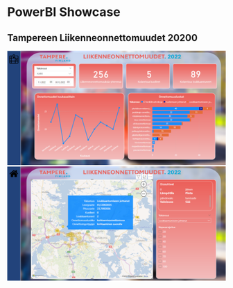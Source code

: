 # PowerBI Showcase
## Tampereen Liikenneonnettomuudet 20200
![sivu1](/assets/images/Tampere1.png)
![sivu2](/assets/images/Tampere2.png)

<br/>
